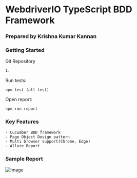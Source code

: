 # WebdriverIO TypeScript BDD Framework

### Prepared by Krishna Kumar Kannan


### Getting Started
Git Repository
```bash
1. 
```

Run tests:
```
npm test (all test)
```
Open report:
```
npm run report
```

### Key Features
    - Cucumber BDD framework
    - Page Object Design pattern
    - Multi browser support(Chrome, Edge)
    - Allure Report


### Sample Report
![image](https://user-images.githubusercontent.com/66773365/138797874-7c451167-eccb-493e-8a73-b77966148414.png)
